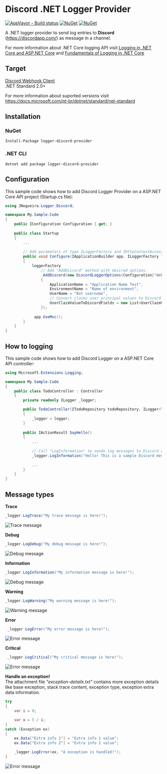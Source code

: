 # Discord .NET Logger Provider
[![AppVayor - Build status](https://ci.appveyor.com/api/projects/status/hqdwvdowbmifop4f?svg=true)](https://ci.appveyor.com/project/jlnpinheiro/logger-discord-provider) [![NuGet](https://img.shields.io/nuget/dt/logger-discord-provider.svg?style=flat-square)](https://www.nuget.org/packages/logger-discord-provider) [![NuGet](https://img.shields.io/nuget/v/logger-discord-provider.svg?style=flat-square)](https://www.nuget.org/packages/logger-discord-provider)

A .NET logger provider to send log entries to **Discord** (https://discordapp.com/) as message in a channel. 

For more information about .NET Core logging API visit [Logging in .NET Core and ASP.NET Core](https://docs.microsoft.com/en-Us/aspnet/core/fundamentals/logging/?view=aspnetcore-3.1) and [Fundamentals of Logging in .NET Core](https://www.tutorialsteacher.com/core/fundamentals-of-logging-in-dotnet-core)

## Target
[Discord Webhook Client](https://github.com/jlnpinheiro/discord-webhook-client)<br>
.NET Standard 2.0+

For more information about suported versions visit https://docs.microsoft.com/pt-br/dotnet/standard/net-standard

## Installation

### NuGet
```
Install-Package logger-discord-provider
```
### .NET CLI
```
dotnet add package logger-discord-provider
```
## Configuration
This sample code shows how to add Discord Logger Provider on a ASP.NET Core API project (Startup.cs file):

```csharp
using JNogueira.Logger.Discord;

namespace My.Sample.Code
{
    public IConfiguration Configuration { get; }
    
    public class Startup
    {
        ... 
        
        // Add parameters of type ILoggerFactory and IHttpContextAccessor
        public void Configure(IApplicationBuilder app, ILoggerFactory loggerFactory, IHttpContextAccessor httpContextAccessor)
        {
            loggerFactory
                // Add "AddDiscord" method with desired options.
                .AddDiscord(new DiscordLoggerOptions(Configuration["WebhookUrl"])
                {
                    ApplicationName = "Application Name Test",
                    EnvironmentName = "Name of environment",
                    UserName = "Bot username",
                    // Convert claims user principal values to Discord fields
                    UserClaimValueToDiscordFields = new List<UserClaimValueToDiscordField> { new UserClaimValueToDiscordField(ClaimTypes.NameIdentifier, "Name identifier"), new UserClaimValueToDiscordField(ClaimTypes.Name, "Name") }
                });
                
             app.UseMvc();
        }
    }
}
```

## How to logging
This sample code shows how to add Discord Logger on a ASP.NET Core API controller:

```csharp
using Microsoft.Extensions.Logging;

namespace My.Sample.Code
{
    public class TodoController : Controller
    {
        private readonly ILogger _logger;

        public TodoController(ITodoRepository todoRepository, ILogger<TodoController> logger)
        {
            _logger = logger;
        }
        
        public IActionResult SayHello()
        {
            ...
            
            // Call "LogInformation" to sendo log messages to Discord channel
            _logger.LogInformation("Hello! This is a sample Discord message sent by ASP.NET Core application!");
            
            ...
        }
    }
}
```

## Message types

**Trace**
```csharp
_logger.LogTrace("My trace message is here!");
```
![Trace message](../assets/trace.png?raw=true)

**Debug**
```csharp
_logger.LogDebug("My debug message is here!");
```
![Debug message](../assets/debug.png?raw=true)

**Information**
```csharp
_logger.LogInformation("My information message is here!");
```
![Debug message](../assets/information.png?raw=true)

**Warning**
```csharp
_logger.LogWarning("My warning message is here!");
```
![Warning message](../assets/warning.png?raw=true)

**Error**
```csharp
 _logger.LogError("My error message is here!");
```
![Error message](../assets/error.png?raw=true)

**Critical**
```csharp
 _logger.LogCritical("My critical message is here!");
```
![Error message](../assets/critical.png?raw=true)

**Handle an exception!**<br/>
The attachment file *"exception-details.txt"* contains more exception details like base exception, stack trace content, exception type, exception extra data information.
```csharp
try
{
    var i = 0;

    var x = 5 / i;
}
catch (Exception ex)
{
    ex.Data["Extra info 1"] = "Extra info 1 value";
    ex.Data["Extra info 2"] = "Extra info 2 value";

    _logger.LogError(ex, "A exception is handled!");
}
```
![Error message](../assets/exception.png?raw=true)